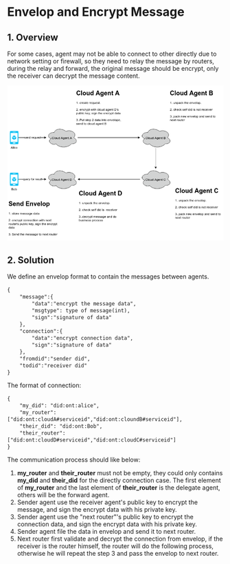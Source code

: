 # Envelop and Encrypt Message

## 1. Overview

For some cases, agent may not be able to connect to other directly due to network setting or firewall, so they need to relay the message by routers, during the relay and forward, the original message should be encrypt, only the receiver can decrypt the message content.

![](./images/forward1.png)

## 2. Solution

We define an envelop format to contain the messages between agents.

```
{
    "message":{
        "data":"encrypt the message data",
        "msgtype": type of message(int),
        "sign":"signature of data"
    },
    "connection":{
        "data":"encrypt connection data",
        "sign":"signature of data"
    },
    "fromdid":"sender did",
    "todid":"receiver did"
}
```

The format of connection:

```
{
    "my_did": "did:ont:alice",
    "my_router":["did:ont:cloudA#serviceid","did:ont:cloundB#serviceid"],
    "their_did": "did:ont:Bob",
    "their_router":["did:ont:cloudD#serviceid","did:ont:cloudC#serviceid"]
}
```

The communication process should like below:

1. **my_router** and **their_router** must not be empty, they could only contains **my_did** and **their_did** for the directly connection case. The first element of **my_router**  and the last element of **their_router** is the delegate agent, others will be the forward agent.
2. Sender agent use the receiver agent's public key to encrypt the message, and sign the encrypt data with  his private key.
3. Sender agent use the "next router"'s public key to encrypt the connection data, and sign the encrypt data with his private key.
4. Sender agent file the data in envelop and send it to next router.
5. Next router first validate and decrypt the connection from envelop, if the receiver is the router himself, the router will do the following process, otherwise he will repeat the step 3 and pass the envelop to next router.